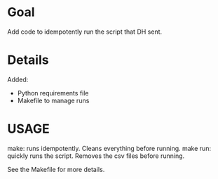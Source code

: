 # Goal
Add code to idempotently run the script that DH sent.

# Details
Added:
- Python requirements file
- Makefile to manage runs

# USAGE
make: runs idempotently. Cleans everything before running.
make run: quickly runs the script. Removes the csv files before running.

See the Makefile for more details.


